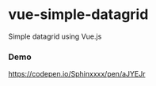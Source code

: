 # vue-simple-datagrid
Simple datagrid using Vue.js

### Demo
https://codepen.io/Sphinxxxx/pen/aJYEJr
